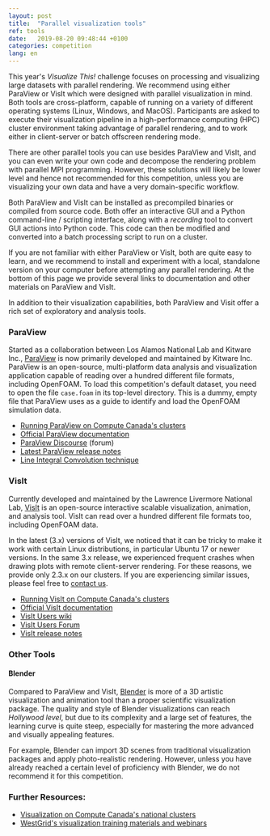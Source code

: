 ```yaml
---
layout: post
title:  "Parallel visualization tools"
ref: tools
date:   2019-08-20 09:48:44 +0100
categories: competition
lang: en
---
```


<!-- We will describe here a couple of open source visualization tools. -->
<!-- Hence parallel processing of the data and execution of the visualization pipeline is needed. -->

This year's *Visualize This!* challenge focuses on processing and visualizing large datasets with
parallel rendering. We recommend using either ParaView or VisIt which were designed with parallel
visualization in mind. Both tools are cross-platform, capable of running on a variety of different
operating systems (Linux, Windows, and MacOS). Participants are asked to execute their visualization
pipeline in a high-performance computing (HPC) cluster environment taking advantage of parallel
rendering, and to work either in client-server or batch offscreen rendering mode.

<!-- These tools are perfectly well suited for running in HPC cluster environments, can run in client-server -->
<!-- mode and take full advantage of multi-core and multi-node architectures, as well as, batch rendering. -->

<!-- Of course there are many other tools that can be used, but here we will restrict to discuss and present, -->
<!-- VisIt and ParaView. -->

There are other parallel tools you can use besides ParaView and VisIt, and you can even write your own
code and decompose the rendering problem with parallel MPI programming. However, these solutions will
likely be lower level and hence not recommended for this competition, unless you are visualizing your own
data and have a very domain-specific workflow.

Both ParaView and VisIt can be installed as precompiled binaries or compiled from source code. Both offer
an interactive GUI and a Python command-line / scripting interface, along with a *recording* tool to
convert GUI actions into Python code. This code can then be modified and converted into a batch
processing script to run on a cluster.

<!-- They can also run in batch mode, specially recommended for using in HPC clusters. -->

<!-- One really useful feature that both programs offer and super-convenient at the moment of generating batch -->
<!-- processing scripts, is the tool for "recording" the actions taken using the GUI and generated as a python -->
<!-- sequence of commands into an actual script.  Then this script can be executed, tailored and modified -->
<!-- accordingly. -->

If you are not familiar with either ParaView or VisIt, both are quite easy to learn, and we recommend to
install and experiment with a local, standalone version on your computer before attempting any parallel
rendering. At the bottom of this page we provide several links to documentation and other materials on
ParaView and VisIt.

In addition to their visualization capabilities, both ParaView and Visit offer a rich set of exploratory
and analysis tools.

<!-- Many times visualization is not only used to generate "pretty" images or movies, but also as an -->
<!-- exploratory tool, and again these two programs are excellent tools to achieve this too. Either using -->
<!-- their GUIs or the CLIs via scripting, all types of queries and analysis can be done on the data sets -->
<!-- loaded in these visualization engines. -->






### ParaView

Started as a collaboration between Los Alamos National Lab and Kitware Inc., <a
href="https://www.paraview.org" target="_blank">ParaView</a> is now primarily developed and maintained by
Kitware Inc. ParaView is an open-source, multi-platform data analysis and visualization application
capable of reading over a hundred different file formats, including OpenFOAM. To load this competition's
default dataset, you need to open the file `case.foam` in its top-level directory. This is a dummy, empty
file that ParaView uses as a guide to identify and load the OpenFOAM simulation data.

* <a href="https://docs.computecanada.ca/wiki/ParaView" target="_blank">Running ParaView on Compute Canada's clusters</a>
* <a href="http://www.paraview.org/documentation" target="_blank">Official ParaView documentation</a>
* <a href="https://discourse.paraview.org" target="_blank">ParaView Discourse</a> (forum)
* <a href="https://www.paraview.org/Wiki/ParaView_Release_Notes" target="_blank">Latest ParaView release notes</a>
* <a href="https://www.paraview.org/Wiki/ParaView/Line_Integral_Convolution" target="_blank">Line
  Integral Convolution technique</a>
<!-- * NVIDIA plugin:  https://www.nvidia.com/en-us/data-center/index-paraview-plugin/ -->





### VisIt

Currently developed and maintained by the Lawrence Livermore National Lab, <a
href="https://wci.llnl.gov/simulation/computer-codes/visit" target="_blank">VisIt</a> is an open-source
interactive scalable visualization, animation, and analysis tool. VisIt can read over a hundred different
file formats too, including OpenFOAM data.

In the latest (3.x) versions of VisIt, we noticed that it can be tricky to make it work with certain
Linux distributions, in particular Ubuntu 17 or newer versions. In the same 3.x release, we experienced
frequent crashes when drawing plots with remote client-server rendering. For these reasons, we provide
only 2.3.x on our clusters. If you are experiencing similar issues, please feel free to
[contact us](mailto:viz-challenge@westgrid.ca).

* <a href="https://docs.computecanada.ca/wiki/VisIt" target="_blank">Running VisIt on Compute Canada's clusters</a>
* <a href="https://visit-sphinx-github-user-manual.readthedocs.io" target="_blank">Official VisIt documentation</a>
* <a href="http://www.visitusers.org" target="_blank">VisIt Users wiki</a>
* <a href="http://www.visitusers.org/forum" target="_blank">VisIt Users Forum</a>
* <a href="https://wci.llnl.gov/simulation/computer-codes/visit/new" target="_blank">VisIt release notes</a>





### Other Tools

#### Blender

Compared to ParaView and VisIt, <a href="https://www.blender.org" target="_blank">Blender</a> is more of
a 3D artistic visualization and animation tool than a proper scientific visualization package. The
quality and style of Blender visualizations can reach *Hollywood level*, but due to its complexity and a
large set of features, the learning curve is quite steep, especially for mastering the more advanced and
visually appealing features.

<!-- Blender not only offer the typical or traditional visualization algorithms, but also adds the ability of -->
<!-- importing models, objects, as well as, provides several engines to simulate quite realistic scenarios. -->

For example, Blender can import 3D scenes from traditional visualization packages and apply
photo-realistic rendering. However, unless you have already reached a certain level of proficiency with
Blender, we do not recommend it for this competition.









### Further Resources:

* <a href="https://docs.computecanada.ca/wiki/Visualization" target="_blank">Visualization on Compute
  Canada's national clusters</a>
* <a href="https://westgrid.github.io/trainingMaterials/tools/visualization" target="_blank">WestGrid's
  visualization training materials and webinars</a>
